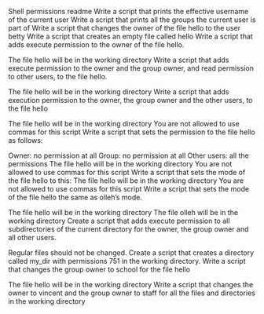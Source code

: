 Shell permissions readme
Write a script that prints the effective username of the current user
Write a script that prints all the groups the current user is part of
Write a script that changes the owner of the file hello to the user betty
Write a script that creates an empty file called hello
Write a script that adds execute permission to the owner of the file hello.

The file hello will be in the working directory
Write a script that adds execute permission to the owner and the group owner, and read permission to other users, to the file hello.

The file hello will be in the working directory
Write a script that adds execution permission to the owner, the group owner and the other users, to the file hello

The file hello will be in the working directory
You are not allowed to use commas for this script
Write a script that sets the permission to the file hello as follows:

Owner: no permission at all
Group: no permission at all
Other users: all the permissions
The file hello will be in the working directory You are not allowed to use commas for this script
Write a script that sets the mode of the file hello to this:
The file hello will be in the working directory
You are not allowed to use commas for this script
Write a script that sets the mode of the file hello the same as olleh’s mode.

The file hello will be in the working directory
The file olleh will be in the working directory
Create a script that adds execute permission to all subdirectories of the current directory for the owner, the group owner and all other users.

Regular files should not be changed.
Create a script that creates a directory called my_dir with permissions 751 in the working directory.
Write a script that changes the group owner to school for the file hello

The file hello will be in the working directory
Write a script that changes the owner to vincent and the group owner to staff for all the files and directories in the working directory
